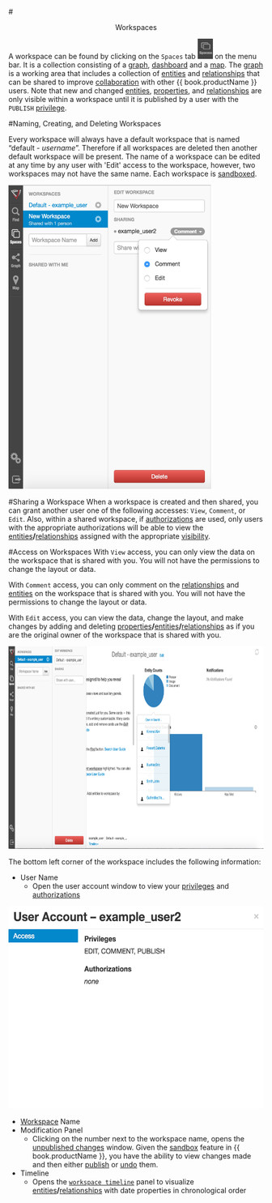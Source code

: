 #<center> Workspaces </center>

A workspace can be found by clicking on the `Spaces` tab <img src = images/menubar-spaces.png width="30" height="40"> on the
menu bar. It is a collection consisting of a [graph](graph.md), [dashboard](dashboard.md) and a [map](map.md).
The [graph](graph.md) is a working area that includes a collection of [entities](vertices.md) and [relationships](edges.md) that can be
shared to improve [collaboration](colaboration.md) with other {{ book.productName }}  users. Note that new and changed [entities](vertices.md),
[properties](properties.md), and [relationships](edges.md) are only visible within a workspace until it is published
by a user with the `PUBLISH` [privilege](application-privilages.md).

#Naming, Creating, and Deleting Workspaces

Every workspace will always have a default workspace that is named “default - *username*”. Therefore if all workspaces are deleted
then another default workspace will be present. The name of a workspace can be edited at any time by any user with 'Edit'
 access to the workspace, however, two workspaces may not have the same name. Each
workspace is [sandboxed](sandboxing-and-publishing.md).


<img src = images/workspace-collaboration.png width="400" height="600">


#Sharing a Workspace
When a workspace is created and then shared, you can grant another user one of the following accesses:
`View`, `Comment`, or `Edit`.  Also, within a shared workspace, if [authorizations](data-access-control.md) are used, only users with the appropriate authorizations
 will be able to view the [entities](vertices.md)**/**[relationships](edges.md) assigned with the appropriate
  [visibility](data-access-control.md).

#Access on Workspaces
With `View` access,  you can only view the data on the workspace that is shared with you. You will not have the permissions to
change the layout or data.

With `Comment` access, you can only comment on the [relationships](edges.md)
and [entities](vertices.md) on the workspace that is shared with you. You will not have the permissions to
change the layout or data.

With `Edit` access, you can view the data, change the layout, and make changes by adding and deleting
[properties](properties.md)**/**[entities](vertices.md)**/**[relationships](edges.md) as if you are the original
owner of the workspace that is shared with you.

<img src = images/editing-workspace.png width="600" height="400">



The bottom left corner of the workspace includes the following information:

- User Name
    - Open the user account window to view your [privileges](application-privilages.md) and [authorizations](data-access-control.md)

<img src = images/user-account.png width="600" height="400">

- [Workspace](workspaces.md) Name
- Modification Panel
    - Clicking on the number next to the workspace name, opens the [unpublished changes](sandboxing-and-publishing.md)
 window. Given the [sandbox](sandboxing-and-publishing.md) feature in {{ book.productName }}, you have the ability to view
  changes made and then either
    [publish](sandboxing-and-publishing.md) or [undo](sandboxing-and-publishing.md) them.
- Timeline
    - Opens the [`workspace timeline`](timeline.md) panel to visualize [entities](vertices.md)**/**[relationships](edges.md)
    with date properties in chronological order